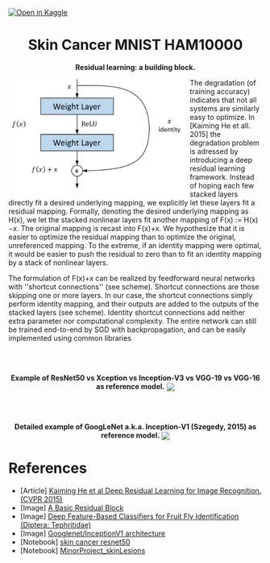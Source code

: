 [![Open in Kaggle](https://kaggle.com/static/images/open-in-kaggle.svg)](https://www.kaggle.com/code/proxzima/skin-cancer-mnist-resnet50-iv3-vgg16-19-googlenet)

<div align="center">

# Skin Cancer MNIST HAM10000

**Residual learning: a building block.**
</div>

<img align="left" src="https://raw.githubusercontent.com/kabartay/kaggle-siim-isic-melanoma-classification/master/materials/A-cell-from-the-Residual-Network-architecture-The-identity-connection-helps-to-reduce.png" width="350" style='margin-right:10px'/>
The degradation (of training accuracy) indicates that not all systems are similarly easy to optimize. In [Kaiming He et all. 2015] the degradation problem is adressed by introducing a deep residual learning framework. Instead of hoping each few stacked layers directly fit a desired underlying mapping, we explicitly let these layers fit a residual mapping. Formally, denoting the desired underlying mapping as H(x), we let the stacked nonlinear layers fit another mapping of F(x) := H(x)−x. The original mapping is recast into F(x)+x. We hypothesize that it is easier to optimize the residual mapping than to optimize the original, unreferenced mapping. To the extreme, if an identity mapping were optimal, it would be easier to push the residual to zero than to fit an identity mapping by a stack of nonlinear layers.

The formulation of F(x)+x can be realized by feedforward neural networks with ''shortcut connections'' (see scheme). Shortcut connections are those skipping one or
more layers. In our case, the shortcut connections simply perform identity mapping, and their outputs are added to the outputs of the stacked layers (see scheme). Identity shortcut connections add neither extra parameter nor computational complexity. The entire network can still be trained end-to-end by SGD with backpropagation, and can be easily implemented using common libraries

<br>
<br>

<div align="center">

**Example of ResNet50 vs Xception vs Inception-V3 vs VGG-19 vs VGG-16 as reference model.**
<img align="center" src="https://github.com/PROxZIMA/Skin-Cancer-MNIST-HAM10000/raw/master/assets/ResNet50%20vs%20Xception%20vs%20Inception-V3%20vs%20VGG-19%20vs%20VGG-16.png" width="870" />
</div>

<br>
<br>

<div align="center">

**Detailed example of GoogLeNet a.k.a. Inception-V1 (Szegedy, 2015) as reference model.**
<img align="center" src="https://github.com/PROxZIMA/Skin-Cancer-MNIST-HAM10000/raw/master/assets/GoogLeNet%20(Inception-V1).png" />
</div>


# References
- [Article] [Kaiming He et al Deep Residual Learning for Image Recognition. (CVPR 2015)](https://arxiv.org/abs/1512.03385)
- [Image] [A Basic Residual Block](https://medium.datadriveninvestor.com/developing-with-keras-functional-api-6017828408cd)
- [Image] [Deep Feature-Based Classifiers for Fruit Fly Identification (Diptera: Tephritidae)](https://www.researchgate.net/figure/VGG16-VGG19-Inception-V3-Xception-and-ResNet-50-architectures_fig1_330478807)
- [Image] [Googlenet/InceptionV1 architecture](https://developer.ridgerun.com/wiki/index.php?title=GstInference/Supported_architectures/InceptionV2)
- [Notebook] [skin cancer resnet50](https://www.kaggle.com/code/zhyaqi/skin-cancer-resnet50)
- [Notebook] [MinorProject_skinLesions](https://www.kaggle.com/code/nancybhargava/minorproject-skinlesions)
